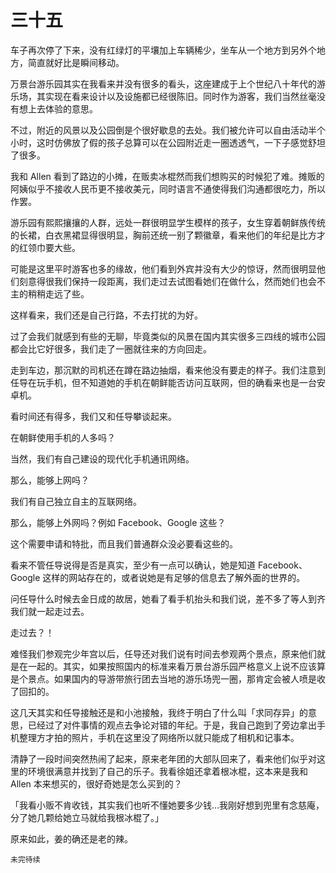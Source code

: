 # 三十五

车子再次停了下来，没有红绿灯的平壤加上车辆稀少，坐车从一个地方到另外个地方，简直就好比是瞬间移动。

万景台游乐园其实在我看来并没有很多的看头，这座建成于上个世纪八十年代的游乐场，其实现在看来设计以及设施都已经很陈旧。同时作为游客，我们当然丝毫没有想上去体验的意思。

不过，附近的风景以及公园倒是个很好歇息的去处。我们被允许可以自由活动半个小时，这时仿佛放了假的孩子总算可以在公园附近走一圈透透气，一下子感觉舒坦了很多。

我和 Allen 看到了路边的小摊，在贩卖冰棍然而我们想购买的时候犯了难。摊贩的阿姨似乎不接收人民币更不接收美元，同时语言不通使得我们沟通都很吃力，所以作罢。

游乐园有熙熙攘攘的人群，远处一群很明显学生模样的孩子，女生穿着朝鲜族传统的长裙，白衣黑裙显得很明显，胸前还统一别了颗徽章，看来他们的年纪是比方才的红领巾要大些。

可能是这里平时游客也多的缘故，他们看到外宾并没有大少的惊讶，然而很明显他们刻意得很我们保持一段距离，我们走过去试图看她们在做什么，然而她们也会不主的稍稍走远了些。

这样看来，我们还是自己行路，不去打扰的为好。

过了会我们就感到有些的无聊，毕竟类似的风景在国内其实很多三四线的城市公园都会比它好很多，我们走了一圈就往来的方向回走。

走到车边，那沉默的司机还在蹲在路边抽烟，看来他没有要走的样子。我们注意到任导在玩手机，但不知道她的手机在朝鲜能否访问互联网，但的确看来也是一台安卓机。

看时间还有得多，我们又和任导攀谈起来。

在朝鲜使用手机的人多吗？

当然，我们有自己建设的现代化手机通讯网络。

那么，能够上网吗？

我们有自己独立自主的互联网络。

那么，能够上外网吗？例如 Facebook、Google 这些？

这个需要申请和特批，而且我们普通群众没必要看这些的。

看来不管任导说得是否是真实，至少有一点可以确认，她是知道 Facebook、Google 这样的网站存在的，或者说她是有足够的信息去了解外面的世界的。

问任导什么时候去金日成的故居，她看了看手机抬头和我们说，差不多了等人到齐我们就一起走过去。

走过去？！

难怪我们参观完少年宫以后，任导还对我们说有时间去参观两个景点，原来他们就是在一起的。其实，如果按照国内的标准来看万景台游乐园严格意义上说不应该算是个景点。如果国内的导游带旅行团去当地的游乐场兜一圈，那肯定会被人喷是收了回扣的。

这几天其实和任导接触还是和小池接触，我终于明白了什么叫「求同存异」的意思，已经过了对件事情的观点去争论对错的年纪。于是，我自己跑到了旁边拿出手机整理方才拍的照片，手机在这里没了网络所以就只能成了相机和记事本。

清静了一段时间突然热闹了起来，原来老年团的大部队回来了，看来他们似乎对这里的环境很满意并找到了自己的乐子。我看徐姐还拿着根冰棍，这本来是我和 Allen 本来想买的，很好奇她是怎么买到的？

「我看小贩不肯收钱，其实我们也听不懂她要多少钱…我刚好想到兜里有念慈庵，分了她几颗给她立马就给我根冰棍了。」

原来如此，姜的确还是老的辣。

`未完待续`
